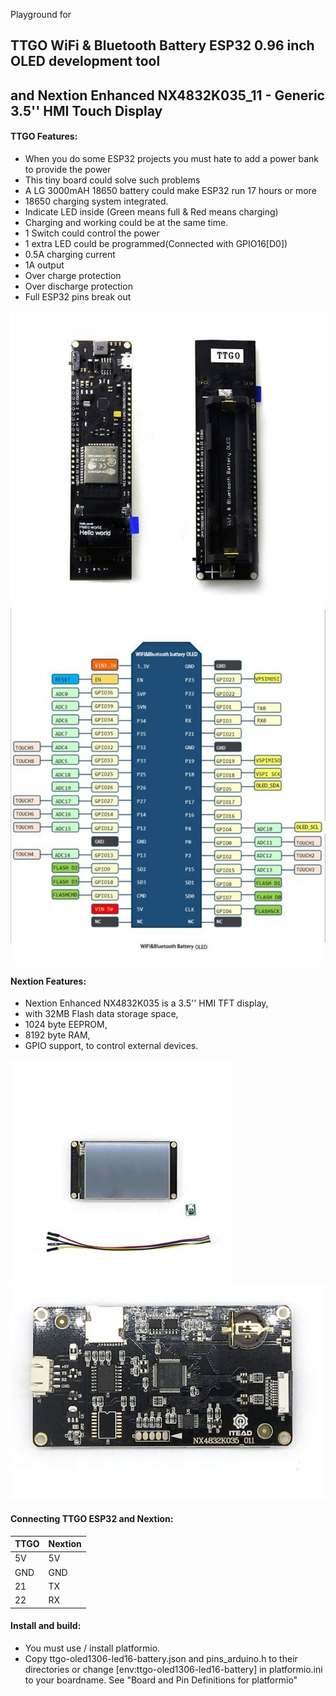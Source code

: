 Playground for

## TTGO WiFi & Bluetooth Battery ESP32 0.96 inch OLED development tool  
## and Nextion Enhanced NX4832K035_11 - Generic 3.5'' HMI Touch Display

#### TTGO Features:

* When you do some ESP32 projects you must hate to add a power bank to provide the power   
* This tiny board could solve such problems  
* A LG 3000mAH 18650 battery could make ESP32 run 17 hours or more  
* 18650 charging system integrated.  
* Indicate LED inside (Green means full & Red means charging)  
* Charging and working could be at the same time.  
* 1 Switch could control the power  
* 1 extra LED could be programmed(Connected with GPIO16[D0])  
* 0.5A charging current   
* 1A output   
* Over charge protection   
* Over discharge protection   
* Full ESP32 pins break out 

![TTGO pic](img/ttgo_p0.jpg)
![pinout](img/ttgo_pinout.jpg)

#### Nextion Features:

* Nextion Enhanced NX4832K035 is a 3.5'' HMI TFT display,  
* with 32MB Flash data storage space,  
* 1024 byte EEPROM,  
* 8192 byte RAM,  
* GPIO support, to control external devices.  

![Nextion pic0](img/nex_p0.jpg)
![Nextion pic1](img/nex_p1.jpg)

#### Connecting TTGO ESP32 and Nextion:

TTGO | Nextion
------------ | -------------
5V | 5V
GND | GND
21 | TX
22 | RX

#### Install and build:

* You must use / install platformio.
* Copy ttgo-oled1306-led16-battery.json and pins_arduino.h to their directories or change [env:ttgo-oled1306-led16-battery] in platformio.ini to your boardname. See "Board and Pin Definitions for platformio"
